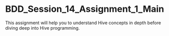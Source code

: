 # BDD_Session_14_Assignment_1_Main
This assignment will help you to understand Hive concepts in depth before diving deep into Hive programming.
